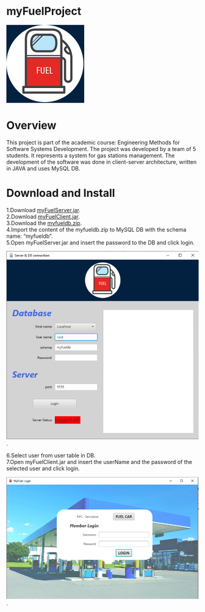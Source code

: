 # myFuelProject
![myFuel](myFuel.jpg)


# Overview

This project is part of the academic course: Engineering Methods for Software Systems Development.
The project was developed by a team of 5 students.
It represents a system for gas stations management.
The development of the software was done in client-server architecture,
written in JAVA and uses MySQL DB.

# Download and Install


1.Download [myFuelServer.jar](https://github.com/NadavShwartz93/myFuelProject/blob/master/jars/myFuelServer.jar).\
2.Download [myFuelClient.jar](https://github.com/NadavShwartz93/myFuelProject/blob/master/jars/myFuelClient.jar).\
3.Download the [myfueldb.zip](https://github.com/NadavShwartz93/myFuelProject/blob/master/dbProjectFiles/myfueldb.zip).\
4.Import the content of the myfueldb.zip to MySQL DB with the schema name: “myfueldb”.\
5.Open myFuelServer.jar and insert the password to the DB and click login.

![server](server-login%20page.png).

6.Select user from user table in DB.\
7.Open myFuelClient.jar and insert the userName and the password of the selected user and click login.

![client](client-login%20page.png).
